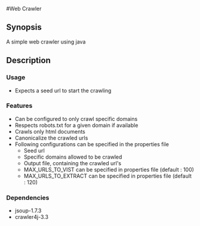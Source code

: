 #Web Crawler

## Synopsis

A simple web crawler using java

## Description

### Usage
- Expects a seed url to start the crawling  

### Features
- Can be configured to only crawl specific domains  
- Respects robots.txt for a given domain if available  
- Crawls only html documents  
- Canonicalize the crawled urls  
- Following configurations can be specified in the properties file  
  - Seed url  
  - Specific domains allowed to be crawled  
  - Output file, containing the crawled url's  
  - MAX_URLS_TO_VIST can be specified in properties file (default : 100)  
  - MAX_URLS_TO_EXTRACT can be specified in properties file (default : 120)  
  
### Dependencies
- jsoup-1.7.3  
- crawler4j-3.3  
